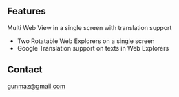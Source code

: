 Features
-------------------------
Multi Web View in a single screen with translation support

- Two Rotatable Web Explorers on a single screen
- Google Translation support on texts in Web Explorers

Contact
-------------------------
gunmaz@gmail.com

